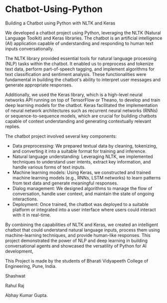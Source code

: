 # Chatbot-Using-Python
Building a Chatbot using Python with NLTK and Keras

We developed a chatbot project using Python, leveraging the NLTK (Natural Language Toolkit) and Keras libraries. The chatbot is an artificial intelligence (AI) application capable of understanding and responding to human text inputs conversationally.

The NLTK library provided essential tools for natural language processing (NLP) tasks within the chatbot. It enabled us to preprocess and tokenize text data, perform part-of-speech tagging, and implement algorithms for text classification and sentiment analysis. These functionalities were fundamental in building the chatbot's ability to interpret user messages and generate appropriate responses.

Additionally, we used the Keras library, which is a high-level neural networks API running on top of TensorFlow or Theano, to develop and train deep learning models for the chatbot. Keras facilitated the implementation of neural network architectures such as recurrent neural networks (RNNs) or sequence-to-sequence models, which are crucial for building chatbots capable of context understanding and generating contextually relevant replies.

The chatbot project involved several key components:
- Data preprocessing: We prepared textual data by cleaning, tokenizing, and converting it into a suitable format for training and inference.
- Natural language understanding: Leveraging NLTK, we implemented techniques to understand user intents, extract key information, and handle various forms of text inputs.
- Machine learning models: Using Keras, we constructed and trained machine learning models (e.g., RNNs, LSTM networks) to learn patterns from text data and generate meaningful responses.
- Dialog management: We designed algorithms to manage the flow of conversation, handle user context, and maintain the state of ongoing interactions.
- Deployment: Once trained, the chatbot was deployed to a suitable platform or integrated into a user interface where users could interact with it in real-time.

By combining the capabilities of NLTK and Keras, we created an intelligent chatbot that could understand natural language inputs, process them using machine-learning techniques, and provide human-like responses. This project demonstrated the power of NLP and deep learning in building conversational agents and showcased the versatility of Python for AI development,

This Project is made by the students of Bharati Vidyapeeth College of Engineering, Pune, India.

Shashwat

Rahul Raj

Abhay Kumar Gupta.
